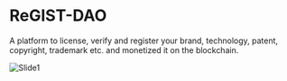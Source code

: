# ReGIST-DAO
A platform to license, verify and register your brand, technology, patent, copyright, trademark etc. and monetized it on the blockchain.

![Slide1](https://user-images.githubusercontent.com/89659909/152674228-ad73e800-f6a3-40a9-8d3d-857cebe974c6.PNG)
